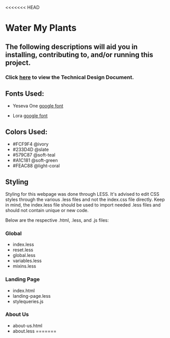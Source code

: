 <<<<<<< HEAD
# Water My Plants

## The following descriptions will aid you in installing, contributing to, and/or running this project.

### Click [here](https://docs.google.com/document/d/1FAyLaWWjvthPrlgIjr8PdfB98Gg199KdGMB_t9B6cFE/edit) to view the Technical Design Document.

## Fonts Used:

* Yeseva One [google font](https://fonts.google.com/specimen/Yeseva+One?selection.family=Yeseva+One)

* Lora [google font](https://fonts.google.com/specimen/Lora)

## Colors Used:

* #FCF9F4 @ivory
* #233D4D @slate
* #579C87 @soft-teal
* #A1C181 @soft-green
* #FEAC88 @light-coral

## Styling

Styling for this webpage was done through LESS. It's advised to edit CSS styles through the various .less files and not the index.css file directly. Keep in mind, the index.less file should be used to import needed .less files and should not contain unique or new code.

Below are the respective .html, .less, and .js files:

### Global

* index.less
* reset.less
* global.less
* variables.less
* mixins.less

### Landing Page

* index.html
* landing-page.less
* stylequeries.js

### About Us

* about-us.html
* about.less
=======
